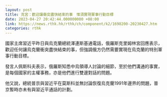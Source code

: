 ```yaml
---
layout: post
title: 克宮：歡迎讓衝突盡快結束的事　惟須實現軍事行動目標
date: 2023-04-27 20:42:44.000000000 +08:00
link: https://news.rthk.hk/rthk/ch/component/k2/1698200-20230427.htm
categories: rthk
---
```


國家主席習近平昨日與烏克蘭總統澤連斯基通電話，俄羅斯克里姆林宮回應表示，歡迎任何讓烏克蘭衝突盡快結束的事，但強調俄方仍然需要實現在烏克蘭的特別軍事行動目標。

發言人佩斯科夫表示，俄羅斯知悉中烏領導人討論的細節，至於他們溝通的事實，是每個國家的主權事務，亦是他們進行雙邊對話的問題。

他又說，總統普京與習近平在莫斯科並無討論恢復烏克蘭1991年邊界的問題，普京暫時亦未有與習近平通話的計劃。
